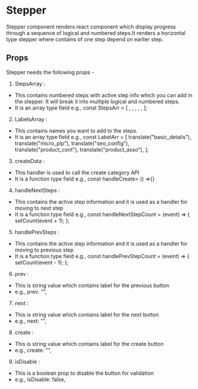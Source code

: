 # Stepper

Stepper component renders react component which display progress through a sequence of logical and numbered steps.It renders a horizontal type stepper where contains of one step depend on earlier step.

## Props

Stepper needs the following props -

1. StepsArray :

- This contains numbered steps with active step info which you can add in the stepper. It will break it into multiple logical and numbered steps.
- It is an array type field
  e.g., const StepsArr = [
  <CategoryBasic categoryUrlVal={getUrl} ResponseData={getData} updatedResponse={responseData} />,
  <CategoryMicroPLP templateType={responseData.templateType} micro_plpChangedVal={getmicroPlp} />,
  <CategorySEOConfig
  categoryUrl={url}
  canonicalData={responseData.canonical}
  selectedCanTypeUrl={getCanonicalVals}
  />,
  <CategoryPageContent />,
  <CategoryProduct inheritVal={responseData.inheritSequencingAndProductFromBase} inheritChangedVal={getVal} />,
  ];

2. LabelsArray :

- This contains names you want to add to the steps.
- It is an array type field
  e.g., const LabelArr = [
  translate("basic_details"),
  translate("micro_plp"),
  translate("seo_config"),
  translate("product_cont"),
  translate("product_asso"),
  ];

3. createData :

- This handler is used to call the create category API
- It is a function type field
  e.g., const handleCreate= () =>{}

4. handleNextSteps :

- This contains the active step information and it is used as a handler for moving to next step
- It is a function type field
  e.g., const handleNextStepCount = (event) => {
  setCount(event + 1);
  };

5. handlePrevSteps :

- This contains the active step information and it is used as a handler for moving to previous step
- It is a function type field
  e.g., const handlePrevStepCount = (event) => {
  setCount(event - 1);
  };

6. prev :

- This is string value which contains label for the previous button
- e.g., prev: "",

7. next :

- This is string value which contains label for the next button
- e.g., next: "",

8. create :

- This is string value which contains label for the create button
- e.g., create: "",

9. isDisable :

- This is a boolean prop to disable the button for validation
- e.g., isDisable: false,
